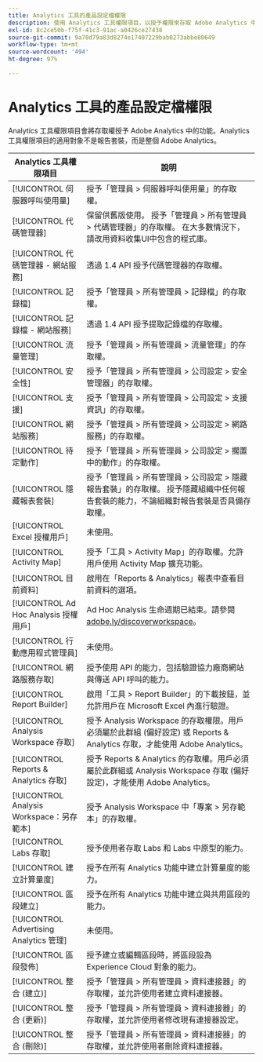 ```yaml
---
title: Analytics 工具的產品設定檔權限
description: 使用 Analytics 工具權限項目，以授予權限來存取 Adobe Analytics 中的功能。
exl-id: 8c2ce50b-f75f-41c3-91ac-a0426ce27438
source-git-commit: 9a70d79a83d8274e17407229bab0273abbe80649
workflow-type: tm+mt
source-wordcount: '494'
ht-degree: 97%

---
```


# Analytics 工具的產品設定檔權限

Analytics 工具權限項目會將存取權授予 Adobe Analytics 中的功能。Analytics 工具權限項目的適用對象不是報告套裝，而是整個 Adobe Analytics。

| Analytics 工具權限項目 | 說明 |
|----|----|
| [!UICONTROL 伺服器呼叫使用量] | 授予「管理員 > 伺服器呼叫使用量」的存取權。 |
| [!UICONTROL 代碼管理器] | 保留供舊版使用。 授予「管理員 > 所有管理員 > 代碼管理器」的存取權。 在大多數情況下，請改用資料收集UI中包含的程式庫。 |
| [!UICONTROL 代碼管理器 - 網站服務] | 透過 1.4 API 授予代碼管理器的存取權。 |
| [!UICONTROL 記錄檔] | 授予「管理員 > 所有管理員 > 記錄檔」的存取權。  |
| [!UICONTROL 記錄檔 - 網站服務] | 透過 1.4 API 授予提取記錄檔的存取權。 |
| [!UICONTROL 流量管理] | 授予「管理員 > 所有管理員 > 流量管理」的存取權。 |
| [!UICONTROL 安全性] | 授予「管理員 > 所有管理員 > 公司設定 > 安全管理器」的存取權。 |
| [!UICONTROL 支援] | 授予「管理員 > 所有管理員 > 公司設定 > 支援資訊」的存取權。 |
| [!UICONTROL 網站服務] | 授予「管理員 > 所有管理員 > 公司設定 > 網路服務」的存取權。 |
| [!UICONTROL 待定動作] | 授予「管理員 > 所有管理員 > 公司設定 > 擱置中的動作」的存取權。 |
| [!UICONTROL 隱藏報表套裝] | 授予「管理員 > 所有管理員 > 公司設定 > 隱藏報告套裝」的存取權。 授予隱藏組織中任何報告套裝的能力，不論組織對報告套裝是否具備存取權。 |
| [!UICONTROL Excel 授權用戶] | 未使用。 |
| [!UICONTROL Activity Map] | 授予「工具 > Activity Map」的存取權。允許用戶使用 Activity Map 擴充功能。 |
| [!UICONTROL 目前資料] | 啟用在「Reports &amp; Analytics」報表中查看目前資料的選項。 |
| [!UICONTROL Ad Hoc Analysis 授權用戶] | Ad Hoc Analysis 生命週期已結束。請參閱 [adobe.ly/discoverworkspace](https://adobe.ly/discoverworkspace)。 |
| [!UICONTROL 行動應用程式管理員] | 未使用。 |
| [!UICONTROL 網路服務存取] | 授予使用 API 的能力，包括驗證協力廠商網站與傳送 API 呼叫的能力。 |
| [!UICONTROL Report Builder] | 啟用「工具 > Report Builder」的下載按鈕，並允許用戶在 Microsoft Excel 內進行驗證。 |
| [!UICONTROL Analysis Workspace 存取] | 授予 Analysis Workspace 的存取權限。用戶必須屬於此群組 (偏好設定) 或 Reports &amp; Analytics 存取，才能使用 Adobe Analytics。 |
| [!UICONTROL Reports &amp; Analytics 存取] | 授予 Reports &amp; Analytics 的存取權。用戶必須屬於此群組或 Analysis Workspace 存取 (偏好設定)，才能使用 Adobe Analytics。 |
| [!UICONTROL Analysis Workspace：另存範本] | 授予 Analysis Workspace 中「專案 > 另存範本」的存取權。 |
| [!UICONTROL Labs 存取] | 授予使用者存取 Labs 和 Labs 中原型的能力。 |
| [!UICONTROL 建立計算量度] | 授予在所有 Analytics 功能中建立計算量度的能力。 |
| [!UICONTROL 區段建立] | 授予在所有 Analytics 功能中建立與共用區段的能力。 |
| [!UICONTROL Advertising Analytics 管理] | 未使用。 |
| [!UICONTROL 區段發佈] | 授予建立或編輯區段時，將區段設為 Experience Cloud 對象的能力。 |
| [!UICONTROL 整合 (建立)] | 授予「管理員 > 所有管理員 > 資料連接器」的存取權，並允許使用者建立資料連接器。 |
| [!UICONTROL 整合 (更新)] | 授予「管理員 > 所有管理員 > 資料連接器」的存取權，並允許使用者修改現有連接器設定。 |
| [!UICONTROL 整合 (刪除)] | 授予「管理員 > 所有管理員 > 資料連接器」的存取權，並允許使用者刪除資料連接器。 |
